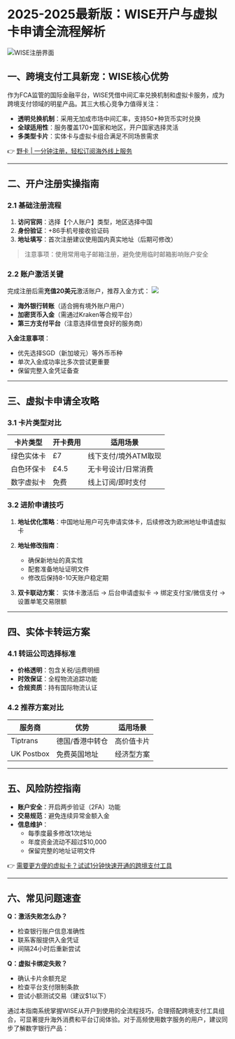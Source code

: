 # 2025-2025最新版：WISE开户与虚拟卡申请全流程解析

![WISE注册界面](https://camo.githubusercontent.com/d707164ceb00e923d7ac47cbbac8bce4d6d6ca2a9a726b0eb29c43c8d76e6fe5/68747470733a2f2f696d672e7273732e696e6b2f696d67732f323032332f30362f30362f386131333432656335333535373338342e706e67)

## 一、跨境支付工具新宠：WISE核心优势
作为FCA监管的国际金融平台，WISE凭借中间汇率兑换机制和虚拟卡服务，成为跨境支付领域的明星产品。其三大核心竞争力值得关注：
- **透明兑换机制**：采用无加成市场中间汇率，支持50+种货币实时兑换
- **全球适用性**：服务覆盖170+国家和地区，开户国家选择灵活
- **多类型卡片**：实体卡与虚拟卡组合满足不同场景需求

👉 [野卡 | 一分钟注册，轻松订阅海外线上服务](https://bbtdd.com/yeka)

---

## 二、开户注册实操指南
### 2.1 基础注册流程
1. **访问官网**：选择【个人账户】类型，地区选择中国
2. **身份验证**：+86手机号接收验证码
3. **地址填写**：首次注册建议使用国内真实地址（后期可修改）

> 注意事项：使用常用电子邮箱注册，避免使用临时邮箱影响账户安全

### 2.2 账户激活关键
完成注册后需**充值20美元**激活账户，推荐入金方式：
![](https://bbtdd.com/wp-content/uploads/img/833143422.webp)

- **海外银行转账**（适合拥有境外账户用户）
- **加密货币入金**（需通过Kraken等合规平台）
- **第三方支付平台**（注意选择信誉良好的服务商）

**入金注意事项**：
- 优先选择SGD（新加坡元）等外币币种
- 单次入金成功率比多次尝试更重要
- 保留完整入金凭证备查

---

## 三、虚拟卡申请全攻略
### 3.1 卡片类型对比
| 卡片类型 | 开卡费用 | 适用场景 |
|---------|---------|---------|
| 绿色实体卡 | £7  | 线下支付/境外ATM取现 |
| 白色环保卡 | £4.5 | 无卡号设计/日常消费 |
| 数字虚拟卡 | 免费  | 线上订阅/即时支付 |

### 3.2 进阶申请技巧
1. **地址优化策略**：中国地址用户可先申请实体卡，后续修改为欧洲地址申请虚拟卡
2. **地址修改指南**：
   - 确保新地址的真实性
   - 配套准备地址证明文件
   - 修改后保持8-10天账户稳定期

3. **双卡联动方案**：
    实体卡激活后 → 后台申请虚拟卡 → 绑定支付宝/微信支付 → 设置单笔交易限额

---

## 四、实体卡转运方案
### 4.1 转运公司选择标准
- **价格透明**：包含关税/运费明细
- **时效保证**：全程物流追踪功能
- **合规资质**：持有国际物流认证

### 4.2 推荐方案对比
| 服务商     | 优势                | 适用场景       |
|------------|--------------------|--------------|
| Tiptrans   | 德国/香港中转仓     | 高价值卡片    |
| UK Postbox | 免费英国地址        | 经济型方案    |

---

## 五、风险防控指南
- **账户安全**：开启两步验证（2FA）功能
- **交易规范**：避免连续异常金额入金
- **信息维护**：
  - 每季度最多修改1次地址
  - 年度资金流动不超过$10,000
  - 保留完整的地址证明文件

👉 [需要更方便的虚拟卡？试试1分钟快速开通的跨境支付工具](https://bbtdd.com/yeka)

---

## 六、常见问题速查
**Q：激活失败怎么办？**
- 检查银行账户信息准确性
- 联系客服提供入金凭证
- 间隔24小时后重新尝试

**Q：虚拟卡绑定失败？**
- 确认卡片余额充足
- 检查平台支付限制条款
- 尝试小额测试交易（建议$1以下）

通过本指南系统掌握WISE从开户到使用的全流程技巧，合理搭配跨境支付工具组合，可显著提升海外消费和平台订阅体验。对于高频使用数字服务的用户，建议同步了解数字银行产品：